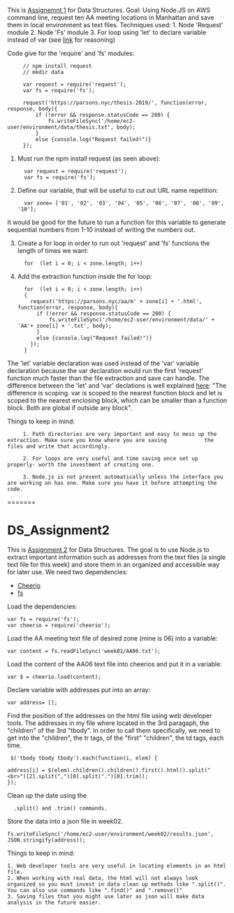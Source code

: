 
This is [Assignemnt 1](https://github.com/visualizedata/data-structures/blob/master/weekly_assignment_01.md) for Data Structures. Goal: Using Node.JS on AWS command line, request ten AA meeting locations in Manhattan and save them in local environment as text files. 
Techniques used: 
         1. Node 'Request' module 
         2. Node 'Fs' module
         3. For loop using 'let' to declare variable instead of var (see [link](https://stackoverflow.com/questions/762011/whats-the-difference-between-using-let-and-var) for reasoning)                             

Code give for the 'require' and 'fs' modules: 

         // npm install request
         // mkdir data

         var request = require('request');
         var fs = require('fs');

         request('https://parsons.nyc/thesis-2019/', function(error, response, body){
             if (!error && response.statusCode == 200) {
                 fs.writeFileSync('/home/ec2-user/environment/data/thesis.txt', body);
             }
             else {console.log("Request failed!")}
         });
1. Must run the npm install request (as seen above):
         
         
         var request = require('request');
         var fs = require('fs');
        

2. Define our variable, that will be useful to cut out URL name repetition:
         
         var zone= ['01', '02', '03', '04', '05', '06', '07', '08', '09', '10'];
         
It would be good for the future to run a function for this variable to generate sequential numbers from 1-10 instead of writing the numbers out.

3. Create a for loop in order to run out 'request' and 'fs' functions the length of times we want:
         
         for  (let i = 0; i < zone.length; i++) 
 
4. Add the extraction function inside the for loop:

         for  (let i = 0; i < zone.length; i++) 
         {
           request('https://parsons.nyc/aa/m' + zone[i] + '.html', function(error, response, body){
             if (!error && response.statusCode == 200) {
                 fs.writeFileSync('/home/ec2-user/environment/data/' + 'AA'+ zone[i] + '.txt', body);
             }
             else {console.log("Request failed!")}
           });
         }

The 'let' variable declaration was used instead of the 'var' variable declaration because the var declaration would run the first 'request' function much faster than the file extraction and save can handle. The difference between the 'let' and 'var' declations is well explained [here](https://stackoverflow.com/questions/762011/whats-the-difference-between-using-let-and-var): "The difference is scoping. var is scoped to the nearest function block and let is scoped to the nearest enclosing block, which can be smaller than a function block. Both are global if outside any block". 

Things to keep in mind:
         
         1. Path directories are very important and easy to mess up the extraction. Make sure you know where you are saving            the files and write that accordingly.
         
         2. For loops are very useful and time saving once set up properly- worth the investment of creating one. 
         
         3. Node.js is not present automatically unless the interface you are working on has one. Make sure you have it before attempting the code. 




  
=======
# DS_Assignment2

This is [Assignment 2](https://github.com/visualizedata/data-structures/blob/master/weekly_assignment_02.md) for Data Structures. The goal is to use Node.js to extract important information such as addresses from the text files (a single text file for this week) and store them in an organized and accessible way for later use. 
We need two dependencies: 
* [Cheerio](https://www.npmjs.com/package/cheerio)
* [fs](https://nodejs.org/api/fs.html)

Load the dependencies: 

    var fs = require('fs');
    var cheerio = require('cheerio');

Load the AA meeting text file of desired zone (mine is 06) into a variable:

    var content = fs.readFileSync('week01/AA06.txt');

Load the content of the AA06 text file into cheerios and put it in a variable:

    var $ = cheerio.load(content);

Declare variable with addresses put into an array:

    var address= [];

Find the position of the addresses on the html file using web developer tools. 
The addresses in my file where located in the 3rd paragaph, the "children" of the 3rd "tbody".
In order to call them specifically, we need to get into the "children", the tr tags, of the "first" "children", the td tags, each time. 

     $('tbody tbody tbody').each(function(i, elem) {
    
    address[i] = $(elem).children().children().first().html().split("<br>")[2].split(",")[0].split(".")[0].trim();
    });

Clean up the date using the 

      .split() and .trim() commands. 

Store the data into a json file in week02.
  
    fs.writeFileSync('/home/ec2-user/environment/week02/results.json', JSON.stringify(address));


Things to keep in mind: 

    1. Web developer tools are very useful in locating elements in an html file. 
    2. When working with real data, the html will not always look organized so you must invest in data clean up methods like ".split()". You can also use commands like ".find()" and ".remove()"
    3. Saving files that you might use later as json will make data analysis in the future easier. 
